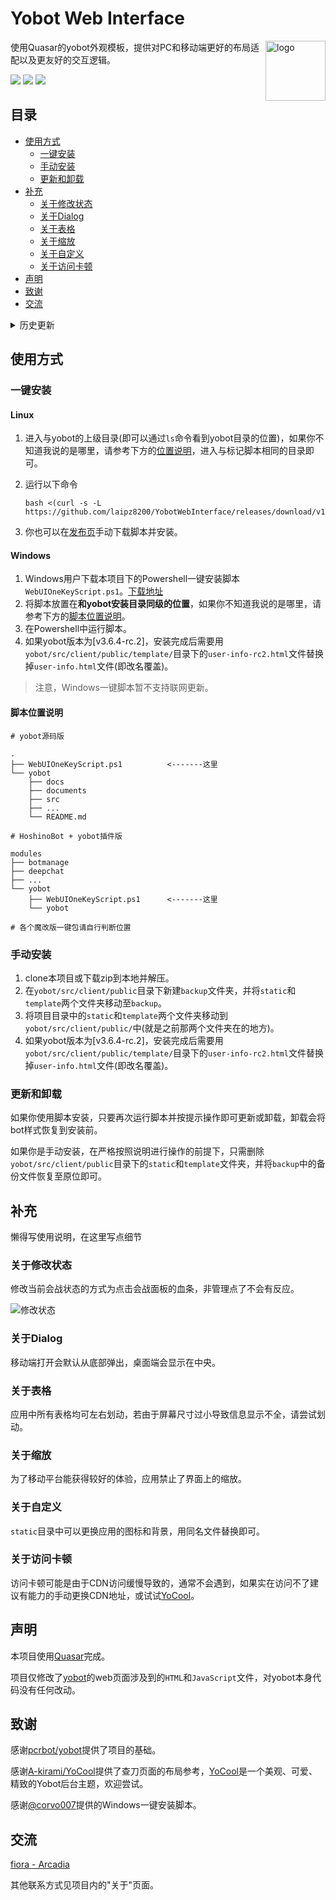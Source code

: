 # Yobot Web Interface

<img align="right" src="https://cdn.quasar.dev/app-icons/favicon-96x96.png" alt="logo" width="96px" />

使用Quasar的yobot外观模板，提供对PC和移动端更好的布局适配以及更友好的交互逻辑。

<img src="https://img.shields.io/badge/quasar_verrsion-v1.13.1-lightgreen"/> <img src="https://img.shields.io/badge/yobot_version-3.6.4-lightgrey" /> <img src="https://img.shields.io/badge/built_by---LAN---9cf"/>

## 目录

- [使用方式](#使用方式)
  - [一键安装](#一键安装)
  - [手动安装](#手动安装)
  - [更新和卸载](#更新和卸载)
- [补充](#补充)
  - [关于修改状态](#关于修改状态)
  - [关于Dialog](#关于dialog)
  - [关于表格](#关于表格)
  - [关于缩放](#关于缩放)
  - [关于自定义](#关于自定义)
  - [关于访问卡顿](#关于访问卡顿)
- [声明](#声明)
- [致谢](#致谢)
- [交流](#交流)

<details>
<summary>历史更新</summary>
    
2020/8/27

- 对`查刀`和`记录`页面的表格进行优化，具体改变如下：
  - 移动端`查刀`表格新增显示成员当日总伤害。![mobile_damage](https://ihs.arcadia.cool/laipz8200/H86Y0V.png?x-oss-process=style/zip)
  - 桌面端`查刀`表格新增`第一刀`、`第二刀`、`第三刀`、`造成伤害`四列，其中尾刀和补时刀伤害算为一刀，可在详情部分分别查看。![desktop_progress](https://ihs.arcadia.cool/laipz8200/eF670A.png?x-oss-process=style/zip)
  - 桌面端`记录`表格新增`第一刀`、`第二刀`、`第三刀`。![desktop_user](https://ihs.arcadia.cool/laipz8200/l5Fz5C.png?x-oss-process=style/zip)
  - 以上所有新增列均支持排序。

> 使用Linux一键脚本安装的用户可以直接使用脚本的`更新`功能进行更新。

2020/8/26

- 添加对yobot\[v3.6.4-rc.2\]版本的支持
- 添加了Linux一键安装脚本

![linux_script](https://ihs.arcadia.cool/laipz8200/JwbWar.png?x-oss-process=style/zip)

2020/8/25

- 添加Windows一键安装脚本

2020/8/21

- 更新了公会管理和成员管理页面

![group-manager](https://ihs.arcadia.cool/laipz8200/dWulAj.png?x-oss-process=style/zip)

- 更新了对linux用户更加友好的安装脚本

![shell](https://ihs.arcadia.cool/laipz8200/Screen%20Shot%202020-08-21%20at%2011.28.57%20PM.png?x-oss-process=style/zip)
</details>

## 使用方式

### 一键安装

#### Linux

1. 进入与yobot的上级目录(即可以通过`ls`命令看到yobot目录的位置)，如果你不知道我说的是哪里，请参考下方的[位置说明](#脚本位置说明)，进入与标记脚本相同的目录即可。
2. 运行以下命令

    ```shell
    bash <(curl -s -L https://github.com/laipz8200/YobotWebInterface/releases/download/v1.0/WebUIOneKeyScript.sh)
    ```

3. 你也可以在[发布页](https://github.com/laipz8200/YobotWebInterface/releases)手动下载脚本并安装。

#### Windows

1. Windows用户下载本项目下的Powershell一键安装脚本`WebUIOneKeyScript.ps1`。[下载地址](https://github.com/laipz8200/YobotWebInterface/releases)
2. 将脚本放置在**和yobot安装目录同级的位置**，如果你不知道我说的是哪里，请参考下方的[脚本位置说明](#脚本位置说明)。
3. 在Powershell中运行脚本。
4. 如果yobot版本为[v3.6.4-rc.2]，安装完成后需要用`yobot/src/client/public/template/`目录下的`user-info-rc2.html`文件替换掉`user-info.html`文件(即改名覆盖)。

> 注意，Windows一键脚本暂不支持联网更新。

#### 脚本位置说明

```shell
# yobot源码版

.
├── WebUIOneKeyScript.ps1          <-------这里
└── yobot
    ├── docs
    ├── documents
    ├── src
    ├── ...
    └── README.md

# HoshinoBot + yobot插件版

modules
├── botmanage
├── deepchat
├── ...
└── yobot
    ├── WebUIOneKeyScript.ps1      <-------这里
    └── yobot

# 各个魔改版一键包请自行判断位置

```

### 手动安装

1. clone本项目或下载zip到本地并解压。
2. 在`yobot/src/client/public`目录下新建`backup`文件夹，并将`static`和`template`两个文件夹移动至`backup`。
3. 将项目目录中的`static`和`template`两个文件夹移动到`yobot/src/client/public/`中(就是之前那两个文件夹在的地方)。
4. 如果yobot版本为[v3.6.4-rc.2]，安装完成后需要用`yobot/src/client/public/template/`目录下的`user-info-rc2.html`文件替换掉`user-info.html`文件(即改名覆盖)。

### 更新和卸载

如果你使用脚本安装，只要再次运行脚本并按提示操作即可更新或卸载，卸载会将bot样式恢复到安装前。

如果你是手动安装，在严格按照说明进行操作的前提下，只需删除`yobot/src/client/public`目录下的`static`和`template`文件夹，并将`backup`中的备份文件恢复至原位即可。

## 补充

懒得写使用说明，在这里写点细节

### 关于修改状态

修改当前会战状态的方式为点击会战面板的血条，非管理点了不会有反应。

![修改状态](https://ihs.arcadia.cool/laipz8200/Screen%20Shot%202020-08-16%20at%206.08.55%20PM.png?x-oss-process=style/zip)

### 关于Dialog

移动端打开会默认从底部弹出，桌面端会显示在中央。

### 关于表格

应用中所有表格均可左右划动，若由于屏幕尺寸过小导致信息显示不全，请尝试划动。

### 关于缩放

为了移动平台能获得较好的体验，应用禁止了界面上的缩放。

### 关于自定义

`static`目录中可以更换应用的图标和背景，用同名文件替换即可。

### 关于访问卡顿

访问卡顿可能是由于CDN访问缓慢导致的，通常不会遇到，如果实在访问不了建议有能力的手动更换CDN地址，或试试[YoCool](https://github.com/A-kirami/YoCool)。

## 声明

本项目使用[Quasar](https://quasar.dev/)完成。

项目仅修改了[yobot](https://yobot.win/)的web页面涉及到的`HTML`和`JavaScript`文件，对yobot本身代码没有任何改动。

## 致谢

感谢[pcrbot/yobot](https://github.com/pcrbot/yobot)提供了项目的基础。

感谢[A-kirami/YoCool](https://github.com/A-kirami/YoCool)提供了查刀页面的布局参考，[YoCool](https://github.com/A-kirami/YoCool)是一个美观、可爱、精致的Yobot后台主题，欢迎尝试。

感谢[@corvo007](https://github.com/corvo007)提供的Windows一键安装脚本。

## 交流

[fiora - Arcadia](https://fiora.arcadia.cool/)

其他联系方式见项目内的"关于"页面。
